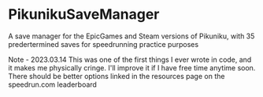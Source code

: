 # PikunikuSaveManager
A save manager for the EpicGames and Steam versions of Pikuniku, with 35 predertermined saves for speedrunning practice purposes

Note - 2023.03.14
This was one of the first things I ever wrote in code, and it makes me physically cringe.
I'll improve it if I have free time anytime soon. There should be better options linked in the resources page on the speedrun.com leaderboard
